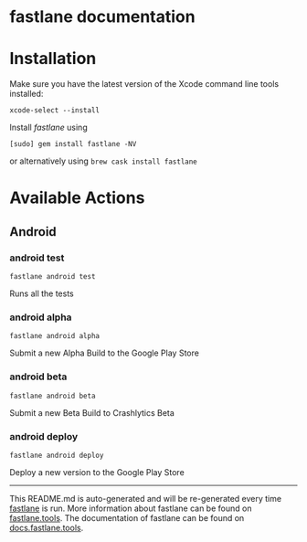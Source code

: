 fastlane documentation
================
# Installation

Make sure you have the latest version of the Xcode command line tools installed:

```
xcode-select --install
```

Install _fastlane_ using
```
[sudo] gem install fastlane -NV
```
or alternatively using `brew cask install fastlane`

# Available Actions
## Android
### android test
```
fastlane android test
```
Runs all the tests
### android alpha
```
fastlane android alpha
```
Submit a new Alpha Build to the Google Play Store
### android beta
```
fastlane android beta
```
Submit a new Beta Build to Crashlytics Beta
### android deploy
```
fastlane android deploy
```
Deploy a new version to the Google Play Store

----

This README.md is auto-generated and will be re-generated every time [fastlane](https://fastlane.tools) is run.
More information about fastlane can be found on [fastlane.tools](https://fastlane.tools).
The documentation of fastlane can be found on [docs.fastlane.tools](https://docs.fastlane.tools).
